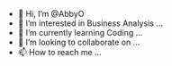 - 👋 Hi, I’m @AbbyO
- 👀 I’m interested in Business Analysis ...
- 🌱 I’m currently learning Coding ...
- 💞️ I’m looking to collaborate on ...
- 📫 How to reach me ...

<!---
AbbyO0/AbbyO0 is a ✨ special ✨ repository because its `README.md` (this file) appears on your GitHub profile.
You can click the Preview link to take a look at your changes.
## My Healthy Recipe 
**
## Description
Welcome to my Culinary haven of healthy and delicious flavors.Explore a diverse collection of recipes crafted with your well-being in mind.
**
## Motivation
I created this project to help me and you enjoy food better while living a vibrant and healthy life
**
## Recipe Categories
**
- [Breakfast](./categories/breakfast)
- [Lunch](./categories/lunch)
- [Dinner](./categories/dinner)
- [Snacks](./categories/snacks)
- [Desserts](./categories/desserts)
- [Special Diets](./categories/special-diets)
- [Cuisine Inspirations](./categories/cuisine-inspirations)
**
## Screenshot
![screenshot][desktop/screenshot.jpg]